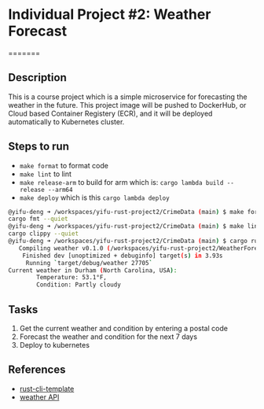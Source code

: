 # Individual Project #2: Weather Forecast

=======

## Description

This is a course project which is a simple microservice for forecasting the weather in the future. This project image will be pushed to DockerHub, or Cloud based Container Registery (ECR), and it will be deployed automatically to Kubernetes cluster.

## Steps to run

- `make format` to format code
- `make lint` to lint
- `make release-arm` to build for arm which is: `cargo lambda build --release --arm64`
- `make deploy` which is this `cargo lambda deploy`

```bash
@yifu-deng ➜ /workspaces/yifu-rust-project2/CrimeData (main) $ make format
cargo fmt --quiet
@yifu-deng ➜ /workspaces/yifu-rust-project2/CrimeData (main) $ make lint
cargo clippy --quiet
@yifu-deng ➜ /workspaces/yifu-rust-project2/CrimeData (main) $ cargo run 27705
   Compiling weather v0.1.0 (/workspaces/yifu-rust-project2/WeatherForecast)
    Finished dev [unoptimized + debuginfo] target(s) in 3.93s
     Running `target/debug/weather 27705`
Current weather in Durham (North Carolina, USA): 
        Temperature: 53.1°F, 
        Condition: Partly cloudy
```

## Tasks

1. Get the current weather and condition by entering a postal code
2. Forecast the weather and condition for the next 7 days
3. Deploy to kubernetes

## References

- [rust-cli-template](https://github.com/kbknapp/rust-cli-template)
- [weather API](https://www.weatherapi.com/my/)
